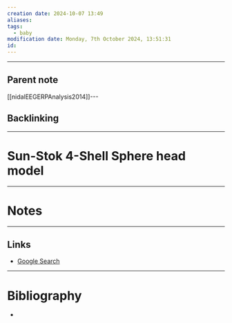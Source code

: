 ```yaml
---
creation date: 2024-10-07 13:49
aliases: 
tags:
  - baby
modification date: Monday, 7th October 2024, 13:51:31
id:
---
```

---

## Parent note
[[nidalEEGERPAnalysis2014]]---
## Backlinking


---
# Sun-Stok 4-Shell Sphere head model


---
# Notes


---
## Links
- [Google Search](https://www.google.com/search?q=Sun-Stok+4-Shell+Sphere+head+model)

---
# Bibliography
+ 